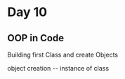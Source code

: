 # Day 10

## OOP in Code

Building first Class and create Objects

object creation -- instance of class